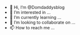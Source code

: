 - 👋 Hi, I’m @Domdaddysblog
- 👀 I’m interested in ...
- 🌱 I’m currently learning ...
- 💞️ I’m looking to collaborate on ...
- 📫 How to reach me ...

<!---
Domdaddysblog/Domdaddysblog is a ✨ special ✨ repository because its `README.md` (this file) appears on your GitHub profile.
You can click the Preview link to take a look at your changes.
--->
